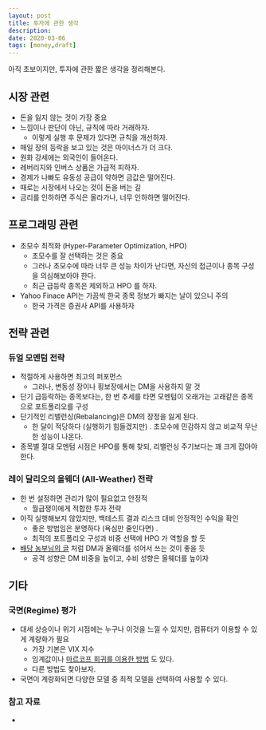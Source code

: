 ```yaml
---
layout: post
title: 투자에 관한 생각
description:
date: 2020-03-06
tags: [money,draft]
---
```


아직 초보이지만, 투자에 관한 짧은 생각을 정리해본다.

## 시장 관련

* 돈을 잃지 않는 것이 가장 중요
* 느낌이나 판단이 아닌, 규칙에 따라 거래하자.
  * 이렇게 실행 후 문제가 있다면 규칙을 개선하자.
* 매일 장의 등락을 보고 있는 것은 마이너스가 더 크다.
* 원화 강세에는 외국인이 들어온다.
* 레버리지와 인버스 상품은 가급적 피하자.
* 경제가 나빠도 유동성 공급이 약하면 금값은 떨어진다.
* 때로는 시장에서 나오는 것이 돈을 버는 길
* 금리를 인하하면 주식은 올라가나, 너무 인하하면 떨어진다.

## 프로그래밍 관련
* 초모수 최적화 (Hyper-Parameter Optimization, HPO)
  * 초모수를 잘 선택하는 것은 중요
  * 그러나 초모수에 따라 너무 큰 성능 차이가 난다면, 자신의 접근이나 종목 구성을 의심해보아야 한다.
  * 최근 급등락 종목은 제외하고 HPO 를 하자.
* Yahoo Finace API는 가끔씩 한국 종목 정보가 빠지는 날이 있으니 주의
  * 한국 가격은 증권사 API를 사용하자

## 전략 관련
### 듀얼 모멘텀 전략
* 적절하게 사용하면 최고의 퍼포먼스
  * 그러나, 변동성 장이나 횡보장에서는 DM을 사용하지 말 것
* 단기 급등락하는 종목보다는, 한 번 추세를 타면 모멘텀이 오래가는 고래같은 종목으로 포트폴리오를 구성
* 단기적인 리밸런싱(Rebalancing)은 DM의 장정을 잃게 된다.
  * 한 달이 적당하다 (실행하기 힘들겠지만) . 초모수에 민감하지 않고 비교적 무난한 성능이 나온다.
* 종목별 절대 모멘텀 시점은 HPO를 통해 찾되, 리밸런싱 주기보다는 꽤 크게 잡아야 한다.

### 레이 달리오의 올웨더 (All-Weather) 전략

[](https://dividendfarmerdiary.tistory.com/51)

* 한 번 설정하면 관리가 많이 필요없고 안정적
  * 월급쟁이에게 적합한 투자 전략
* 아직 실행해보지 않았지만, 백테스트 결과 리스크 대비 안정적인 수익을 확인
  * 좋은 방법임은 분명하다 (욕심만 줄인다면) .
  * 최적의 포트폴리오 구성과 비중 선택에 HPO 가 역할을 할 듯
* [배당 농부님의 글]() 처럼 DM과 올웨더를 섞어서 쓰는 것이 좋을 듯
  * 공격 성향은 DM 비중을 높이고, 수비 성향은 올웨더를 높이자

## 기타

### 국면(Regime) 평가
* 대세 상승이나 위기 시점에는 누구나 이것을 느낄 수 있지만, 컴퓨터가 이용할 수 있게 계량화가 필요
  * 가장 기본은 VIX 지수
  * 임계값이나 [마르코프 회귀를 이용한 방법](https://www.analyticsvidhya.com/blog/2019/10/regime-shift-models-time-series-modeling-financial-markets/) 도 있다.
  * 다른 방법도 찾아보자.
* 국면이 계량화되면 다양한 모델 중 최적 모델을 선택하여 사용할 수 있다.

### 참고 자료

*
